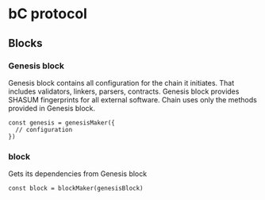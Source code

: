 # bC protocol

## Blocks
### Genesis block
Genesis block contains all configuration for the chain it initiates.
That includes validators, linkers, parsers, contracts.
Genesis block provides SHASUM fingerprints for all external software.
Chain uses only the methods provided in Genesis block.
```
const genesis = genesisMaker({
  // configuration
})
```
### block
Gets its dependencies from Genesis block
```
const block = blockMaker(genesisBlock)
```